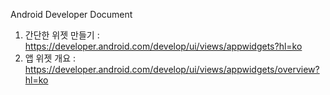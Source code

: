 Android Developer Document
1. 간단한 위젯 만들기 : https://developer.android.com/develop/ui/views/appwidgets?hl=ko
2. 앱 위젯 개요 : https://developer.android.com/develop/ui/views/appwidgets/overview?hl=ko
